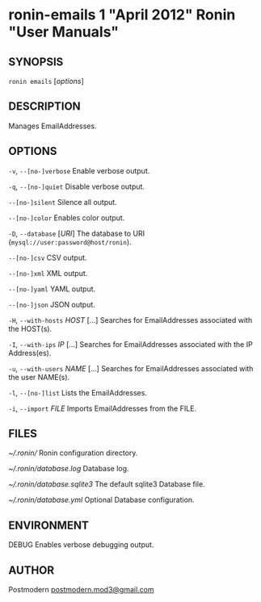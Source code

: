 # ronin-emails 1 "April 2012" Ronin "User Manuals"

## SYNOPSIS

`ronin emails` [*options*]

## DESCRIPTION

Manages EmailAddresses.

## OPTIONS

`-v`, `--[no-]verbose`
  Enable verbose output.

`-q`, `--[no-]quiet`
  Disable verbose output.

`--[no-]silent`
  Silence all output.

`--[no-]color`
  Enables color output.

`-D`, `--database` [*URI*]
  The database to URI (`mysql://user:password@host/ronin`).

`--[no-]csv`
  CSV output.

`--[no-]xml`
  XML output.

`--[no-]yaml`
  YAML output.

`--[no-]json`
  JSON output.

`-H`, `--with-hosts` *HOST* [...]
  Searches for EmailAddresses associated with the HOST(s).

`-I`, `--with-ips` *IP* [...]
  Searches for EmailAddresses associated with the IP Address(es).

`-u`, `--with-users` *NAME* [...]
  Searches for EmailAddresses associated with the user NAME(s).

`-l`, `--[no-]list`
  Lists the EmailAddresses.

`-i`, `--import` *FILE*
  Imports EmailAddresses from the FILE.

## FILES

*~/.ronin/*
  Ronin configuration directory.

*~/.ronin/database.log*
  Database log.

*~/.ronin/database.sqlite3*
  The default sqlite3 Database file.

*~/.ronin/database.yml*
  Optional Database configuration.

## ENVIRONMENT

DEBUG
  Enables verbose debugging output.

## AUTHOR

Postmodern <postmodern.mod3@gmail.com>

